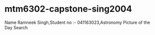 # mtm6302-capstone-sing2004
Name Ramneek Singh,Student no :- 041163023,Astronomy Picture of the Day Search
